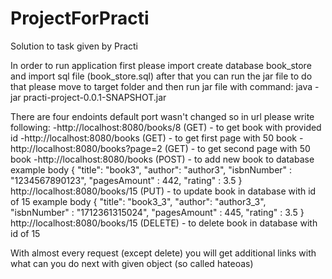 # ProjectForPracti
Solution to task given by Practi

In order to run application  first please import create database book_store and import sql file (book_store.sql)
after that you can run the jar file to do that please move to target folder and then run jar file with command:
java -jar practi-project-0.0.1-SNAPSHOT.jar

There are four endoints default port wasn't changed so in url please write following:
-http://localhost:8080/books/8    (GET) - to get book with provided id
-http://localhost:8080/books      (GET) - to get first page with 50 book
-http://localhost:8080/books?page=2      (GET) - to get second page with 50 book
-http://localhost:8080/books        (POST) - to add new book to database example body 
                                            {
                                              "title": "book3",
                                              "author": "author3",
                                              "isbnNumber" : "1234567890123",
                                              "pagesAmount" : 442,
                                              "rating" : 3.5
                                            }
http://localhost:8080/books/15    (PUT) - to update book in database with id of 15  example body
                                            {
                                              "title": "book3_3",
                                              "author": "author3_3",
                                              "isbnNumber" : "1712361315024",
                                              "pagesAmount" : 445,
                                              "rating" : 3.5
                                            }
http://localhost:8080/books/15    (DELETE) - to delete book in database with id of 15

With almost every request (except delete) you will get additional links with what can you do next with given object (so called hateoas)
